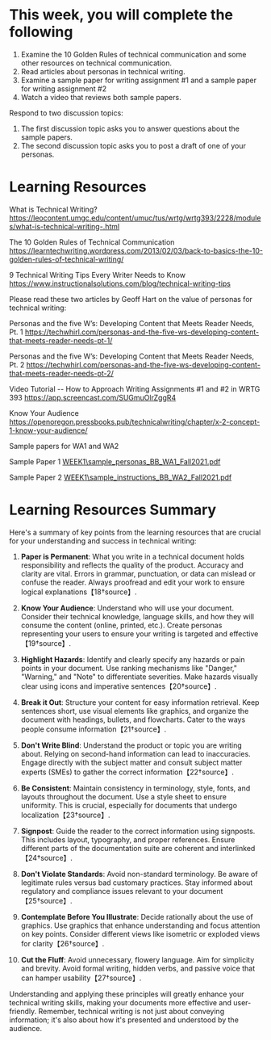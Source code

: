 # This week, you will complete the following

1. Examine the 10 Golden Rules of technical communication and some other resources on technical communication.
2. Read articles about personas in technical writing.
3. Examine a sample paper for writing assignment #1 and a sample paper for writing assignment #2
4. Watch a video that reviews both sample papers.

Respond to two discussion topics:

1. The first discussion topic asks you to answer questions about the sample papers.
2. The second discussion topic asks you to post a draft of one of your personas.

# Learning Resources


What is Technical Writing?
https://leocontent.umgc.edu/content/umuc/tus/wrtg/wrtg393/2228/modules/what-is-technical-writing-.html

The 10 Golden Rules of Technical Communication
https://learntechwriting.wordpress.com/2013/02/03/back-to-basics-the-10-golden-rules-of-technical-writing/

9 Technical Writing Tips Every Writer Needs to Know
https://www.instructionalsolutions.com/blog/technical-writing-tips


Please read these two articles by Geoff Hart on the value of personas for technical writing:

Personas and the five W’s: Developing Content that Meets Reader Needs, Pt. 1
https://techwhirl.com/personas-and-the-five-ws-developing-content-that-meets-reader-needs-pt-1/

Personas and the five W’s: Developing Content that Meets Reader Needs, Pt. 2
https://techwhirl.com/personas-and-the-five-ws-developing-content-that-meets-reader-needs-pt-2/

Video Tutorial -- How to Approach Writing Assignments #1 and #2 in WRTG 393
https://app.screencast.com/SUGmuOlrZggR4

Know Your Audience
https://openoregon.pressbooks.pub/technicalwriting/chapter/x-2-concept-1-know-your-audience/


Sample papers for WA1 and WA2

Sample Paper 1 [WEEK1\sample_personas_BB_WA1_Fall2021.pdf](WEEK1\sample_personas_BB_WA1_Fall2021.pdf)

Sample Paper 2 [WEEK1\sample_instructions_BB_WA2_Fall2021.pdf](WEEK1\sample_instructions_BB_WA2_Fall2021.pdf)

# Learning Resources Summary

Here's a summary of key points from the learning resources that are crucial for your understanding and success in technical writing:

1. **Paper is Permanent**: What you write in a technical document holds responsibility and reflects the quality of the product. Accuracy and clarity are vital. Errors in grammar, punctuation, or data can mislead or confuse the reader. Always proofread and edit your work to ensure logical explanations【18†source】.

2. **Know Your Audience**: Understand who will use your document. Consider their technical knowledge, language skills, and how they will consume the content (online, printed, etc.). Create personas representing your users to ensure your writing is targeted and effective【19†source】.

3. **Highlight Hazards**: Identify and clearly specify any hazards or pain points in your document. Use ranking mechanisms like "Danger," "Warning," and "Note" to differentiate severities. Make hazards visually clear using icons and imperative sentences【20†source】.

4. **Break it Out**: Structure your content for easy information retrieval. Keep sentences short, use visual elements like graphics, and organize the document with headings, bullets, and flowcharts. Cater to the ways people consume information【21†source】.

5. **Don't Write Blind**: Understand the product or topic you are writing about. Relying on second-hand information can lead to inaccuracies. Engage directly with the subject matter and consult subject matter experts (SMEs) to gather the correct information【22†source】.

6. **Be Consistent**: Maintain consistency in terminology, style, fonts, and layouts throughout the document. Use a style sheet to ensure uniformity. This is crucial, especially for documents that undergo localization【23†source】.

7. **Signpost**: Guide the reader to the correct information using signposts. This includes layout, typography, and proper references. Ensure different parts of the documentation suite are coherent and interlinked【24†source】.

8. **Don't Violate Standards**: Avoid non-standard terminology. Be aware of legitimate rules versus bad customary practices. Stay informed about regulatory and compliance issues relevant to your document【25†source】.

9. **Contemplate Before You Illustrate**: Decide rationally about the use of graphics. Use graphics that enhance understanding and focus attention on key points. Consider different views like isometric or exploded views for clarity【26†source】.

10. **Cut the Fluff**: Avoid unnecessary, flowery language. Aim for simplicity and brevity. Avoid formal writing, hidden verbs, and passive voice that can hamper usability【27†source】.

Understanding and applying these principles will greatly enhance your technical writing skills, making your documents more effective and user-friendly. Remember, technical writing is not just about conveying information; it's also about how it's presented and understood by the audience.